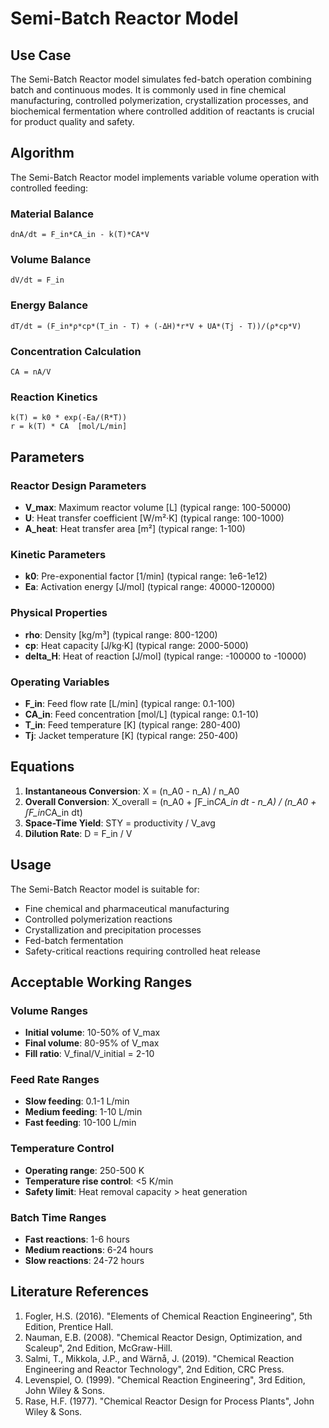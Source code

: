 # Semi-Batch Reactor Model

## Use Case

The Semi-Batch Reactor model simulates fed-batch operation combining batch and continuous modes. It is commonly used in fine chemical manufacturing, controlled polymerization, crystallization processes, and biochemical fermentation where controlled addition of reactants is crucial for product quality and safety.

## Algorithm

The Semi-Batch Reactor model implements variable volume operation with controlled feeding:

### Material Balance
```
dnA/dt = F_in*CA_in - k(T)*CA*V
```

### Volume Balance
```
dV/dt = F_in
```

### Energy Balance
```
dT/dt = (F_in*ρ*cp*(T_in - T) + (-ΔH)*r*V + UA*(Tj - T))/(ρ*cp*V)
```

### Concentration Calculation
```
CA = nA/V
```

### Reaction Kinetics
```
k(T) = k0 * exp(-Ea/(R*T))
r = k(T) * CA  [mol/L/min]
```

## Parameters

### Reactor Design Parameters
- **V_max**: Maximum reactor volume [L] (typical range: 100-50000)
- **U**: Heat transfer coefficient [W/m²·K] (typical range: 100-1000)
- **A_heat**: Heat transfer area [m²] (typical range: 1-100)

### Kinetic Parameters
- **k0**: Pre-exponential factor [1/min] (typical range: 1e6-1e12)
- **Ea**: Activation energy [J/mol] (typical range: 40000-120000)

### Physical Properties
- **rho**: Density [kg/m³] (typical range: 800-1200)
- **cp**: Heat capacity [J/kg·K] (typical range: 2000-5000)
- **delta_H**: Heat of reaction [J/mol] (typical range: -100000 to -10000)

### Operating Variables
- **F_in**: Feed flow rate [L/min] (typical range: 0.1-100)
- **CA_in**: Feed concentration [mol/L] (typical range: 0.1-10)
- **T_in**: Feed temperature [K] (typical range: 280-400)
- **Tj**: Jacket temperature [K] (typical range: 250-400)

## Equations

1. **Instantaneous Conversion**: X = (n_A0 - n_A) / n_A0
2. **Overall Conversion**: X_overall = (n_A0 + ∫F_in*CA_in dt - n_A) / (n_A0 + ∫F_in*CA_in dt)
3. **Space-Time Yield**: STY = productivity / V_avg
4. **Dilution Rate**: D = F_in / V

## Usage

The Semi-Batch Reactor model is suitable for:
- Fine chemical and pharmaceutical manufacturing
- Controlled polymerization reactions
- Crystallization and precipitation processes
- Fed-batch fermentation
- Safety-critical reactions requiring controlled heat release

## Acceptable Working Ranges

### Volume Ranges
- **Initial volume**: 10-50% of V_max
- **Final volume**: 80-95% of V_max
- **Fill ratio**: V_final/V_initial = 2-10

### Feed Rate Ranges
- **Slow feeding**: 0.1-1 L/min
- **Medium feeding**: 1-10 L/min
- **Fast feeding**: 10-100 L/min

### Temperature Control
- **Operating range**: 250-500 K
- **Temperature rise control**: <5 K/min
- **Safety limit**: Heat removal capacity > heat generation

### Batch Time Ranges
- **Fast reactions**: 1-6 hours
- **Medium reactions**: 6-24 hours
- **Slow reactions**: 24-72 hours

## Literature References

1. Fogler, H.S. (2016). "Elements of Chemical Reaction Engineering", 5th Edition, Prentice Hall.
2. Nauman, E.B. (2008). "Chemical Reactor Design, Optimization, and Scaleup", 2nd Edition, McGraw-Hill.
3. Salmi, T., Mikkola, J.P., and Wärnå, J. (2019). "Chemical Reaction Engineering and Reactor Technology", 2nd Edition, CRC Press.
4. Levenspiel, O. (1999). "Chemical Reaction Engineering", 3rd Edition, John Wiley & Sons.
5. Rase, H.F. (1977). "Chemical Reactor Design for Process Plants", John Wiley & Sons.

